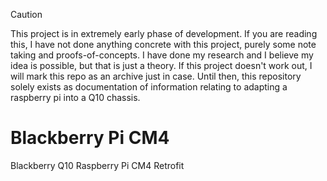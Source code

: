 > [!CAUTION]
> This project is in extremely early phase of development. If you are reading this, I have not done anything concrete with this project, purely some note taking and proofs-of-concepts. I have done my research and I believe my idea is possible, but that is just a theory. If this project doesn't work out, I will mark this repo as an archive just in case. Until then, this repository solely exists as documentation of information relating to adapting a raspberry pi into a Q10 chassis.

# Blackberry Pi CM4
Blackberry Q10 Raspberry Pi CM4 Retrofit
